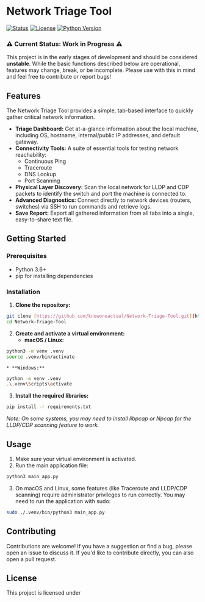 # Network Triage Tool

[![Status](https://img.shields.io/badge/status-work%20in%20progress-yellow)](https://github.com/knowoneactual/Network-Triage-Tool)
[![License](https://img.shields.io/badge/License-MIT-blue.svg)](https://opensource.org/licenses/MIT)
[![Python Version](https://img.shields.io/badge/python-3.6+-blue.svg)](https://www.python.org/downloads/)

### ⚠️ Current Status: Work in Progress ⚠️

This project is in the early stages of development and should be considered **unstable**. While the basic functions described below are operational, features may change, break, or be incomplete. Please use with this in mind and feel free to contribute or report bugs!


## Features

The Network Triage Tool provides a simple, tab-based interface to quickly gather critical network information.



* **Triage Dashboard:** Get at-a-glance information about the local machine, including OS, hostname, internal/public IP addresses, and default gateway.
* **Connectivity Tools:** A suite of essential tools for testing network reachability:
    * Continuous Ping
    * Traceroute
    * DNS Lookup
    * Port Scanning
* **Physical Layer Discovery:** Scan the local network for LLDP and CDP packets to identify the switch and port the machine is connected to.
* **Advanced Diagnostics:** Connect directly to network devices (routers, switches) via SSH to run commands and retrieve logs.
* **Save Report:** Export all gathered information from all tabs into a single, easy-to-share text file.


## Getting Started


### Prerequisites



* Python 3.6+
* pip for installing dependencies


### Installation



1. **Clone the repository:** 

```bash
git clone [https://github.com/knowoneactual/Network-Triage-Tool.git](https://github.com/knowoneactual/Network-Triage-Tool.git) 
cd Network-Triage-Tool 

```

2. **Create and activate a virtual environment:**
    * **macOS / Linux:** 

```bash
python3 -m venv .venv 
source .venv/bin/activate 

```

    * **Windows:** 

```bash
python -m venv .venv 
.\.venv\Scripts\activate 

```

3. **Install the required libraries:** 

```bash 
pip install -r requirements.txt 

```
 
*Note: On some systems, you may need to install libpcap or Npcap for the LLDP/CDP scanning feature to work.*


## Usage



1. Make sure your virtual environment is activated.
2. Run the main application file: 

```bash
python3 main_app.py 

```

3. On macOS and Linux, some features (like Traceroute and LLDP/CDP scanning) require administrator privileges to run correctly. You may need to run the application with sudo: 

```bash
sudo ./.venv/bin/python3 main_app.py 

```



## Contributing

Contributions are welcome! If you have a suggestion or find a bug, please open an issue to discuss it. If you'd like to contribute directly, you can also open a pull request.


## License

This project is licensed under